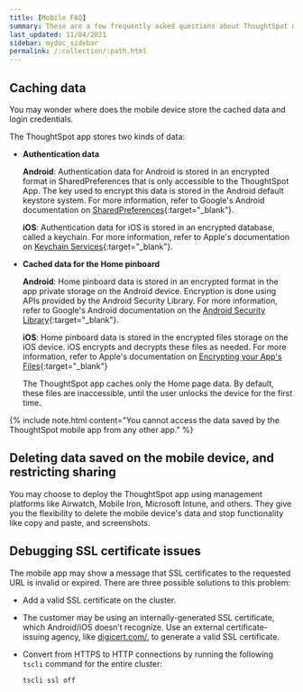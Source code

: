 ```yaml
---
title: [Mobile FAQ]
summary: These are a few frequently asked questions about ThoughtSpot mobile.
last_updated: 11/04/2021
sidebar: mydoc_sidebar
permalink: /:collection/:path.html
---
```


## Caching data

You may wonder where does the mobile device store the cached data and login credentials.

The ThoughtSpot app stores two kinds of data:

- **Authentication data**  

  **Android**: Authentication data for Android is stored in an encrypted format in SharedPreferences that is only accessible to the ThoughtSpot App. The key used to encrypt this data is stored in the Android default keystore system. For more information, refer to Google's Android documentation on [SharedPreferences](https://developer.android.com/training/data-storage/shared-preferences){:target="_blank"}.

  **iOS**: Authentication data for iOS is stored in an encrypted database, called a keychain.
  For more information, refer to Apple's documentation on [Keychain Services](https://developer.apple.com/documentation/security/keychain_services){:target="_blank"}.

- **Cached data for the Home pinboard**

  **Android**: Home pinboard data is stored in an encrypted format in the app private storage on the Android device. Encryption is done using APIs provided by the Android Security Library. For more information, refer to Google's Android documentation on the [Android Security Library](https://developer.android.com/topic/security/data){:target="_blank"}.

  **iOS**: Home pinboard data is stored in the encrypted files storage on the iOS device. iOS encrypts and decrypts these files as needed. For more information, refer to Apple's documentation on [Encrypting your App's Files](https://developer.apple.com/documentation/uikit/protecting_the_user_s_privacy/encrypting_your_app_s_files){:target="_blank"}

  The ThoughtSpot app caches only the Home page data. By default, these files are inaccessible, until the user unlocks the device for the first time.

{% include note.html content="You cannot access the data saved by the ThoughtSpot mobile app from any other app." %}

## Deleting data saved on the mobile device, and restricting sharing

You may choose to deploy the ThoughtSpot app using management platforms like Airwatch, Mobile Iron, Microsoft Intune, and others. They give you the flexibility to delete the mobile device's data and stop functionality like copy and paste, and screenshots.

## Debugging SSL certificate issues

The mobile app may show a message that SSL certificates to the requested URL is invalid or expired. There are three possible solutions to this problem:

- Add a valid SSL certificate on the cluster.

- The customer may be using an internally-generated SSL certificate, which Android/iOS doesn’t recognize. Use an external certificate-issuing agency, like <a href="https://www.digicert.com/" target="_blank">digicert.com/</a>, to generate a valid SSL certificate.

- Convert from HTTPS to HTTP connections by running the following `tscli` command for the entire cluster:

  ```
  tscli ssl off
  ```
